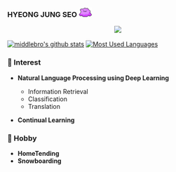 ### HYEONG JUNG SEO <img src="https://github.com/middlebro/middlebro/blob/main/metamong.gif" alt="" data-canonical-src="https://github.com/middlebro/middlebro/blob/main/metamong.gif" width="30"/>

<!-- profile viewers count -->
<div align=center>

![](https://komarev.com/ghpvc/?username=middlebro&color=brightgreen)

</div>

<!--
### 🔭 Career
- Attending in Computer Science Engineering from **Inha University**, Incheon, South Korea, in 2017.
- I am currently working at **GeoSoft** in 2020.3. (Alternative Military Service)  
-->

<!-- Github Stats -->
[![middlebro's github stats](https://github-readme-stats.vercel.app/api?username=middlebro)](https://github.com/anuraghazra/github-readme-stats)
[![Most Used Languages](https://github-readme-stats.vercel.app/api/top-langs/?username=middlebro&layout=compact)](https://github.com/middlebro/github-readme-stats)


### 🌱 Interest
- **Natural Language Processing using Deep Learning**
    - Information Retrieval
    - Classification
    - Translation
    
- **Continual Learning**

### 👯 Hobby
- **HomeTending**
- **Snowboarding**



<!-- Blog and Instagram Link Badge
<div align=center>
  
[![Tech Blog Badge](http://img.shields.io/badge/-Tech%20blog-black?style=flat-square&logo=github&link=https://middlebro.github.io)](https://middlebro.github.io)
[![instagram](http://img.shields.io/badge/Instagram-FFFFFF?style=flat-square&logo=Instagram&link=https://www.instagram.com/hello_world.257)](https://www.instagram.com/hello_world.257)

</div>
-->
  
<!--
**middlebro/middlebro** is a ✨ _special_ ✨ repository because its `README.md` (this file) appears on your GitHub profile.

Here are some ideas to get you started:

- 🔭 I’m currently working on ...
- 🌱 I’m currently learning ...
- 👯 I’m looking to collaborate on ...
- 🤔 I’m looking for help with ...
- 💬 Ask me about ...
- 📫 How to reach me: ...
- 😄 Pronouns: ...
- ⚡ Fun fact: ...
-->

